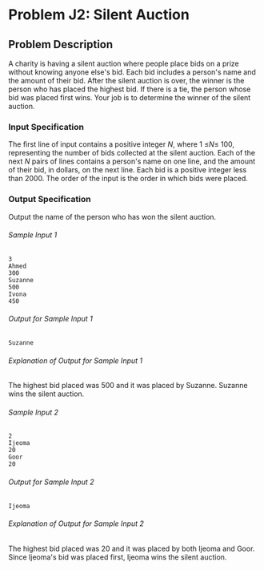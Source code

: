 # Problem J2: Silent Auction

## Problem Description

A charity is having a silent auction where people place bids on a prize
without knowing anyone else's bid. Each bid includes a person's name and
the amount of their bid. After the silent auction is over, the winner is
the person who has placed the highest bid. If there is a tie, the person
whose bid was placed first wins. Your job is to determine the winner of
the silent auction.

### Input Specification

The first line of input contains a positive integer *N*, where 1 ≤*N*≤
100, representing the number of bids collected at the silent auction.
Each of the next *N* pairs of lines contains a person's name on one
line, and the amount of their bid, in dollars, on the next line. Each
bid is a positive integer less than 2000. The order of the input is the
order in which bids were placed.

### Output Specification

Output the name of the person who has won the silent auction.

###### Sample Input 1

```
3
Ahmed
300
Suzanne
500
Ivona
450
```

###### Output for Sample Input 1

```
Suzanne
```

###### Explanation of Output for Sample Input 1

The highest bid placed was 500 and it was placed by Suzanne. Suzanne
wins the silent auction.

###### Sample Input 2

```
2
Ijeoma
20
Goor
20
```

###### Output for Sample Input 2

```
Ijeoma
```

###### Explanation of Output for Sample Input 2

The highest bid placed was 20 and it was placed by both Ijeoma and Goor.
Since Ijeoma's bid was placed first, Ijeoma wins the silent auction.

